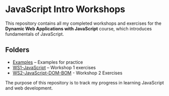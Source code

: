 # JavaScript Intro Workshops

This repository contains all my completed workshops and exercises for the **Dynamic Web Applications with JavaScript** course, which introduces fundamentals of JavaScript.

## Folders

- [Examples](./Examples) – Examples for practice
- [WS1-JavaScript](./WS1-JavaScript) – Workshop 1 exercises
- [WS2-JavaScript-DOM-BOM](./WS2-JavaScript-DOM-BOM) - Workshop 2 Exercises

The purpose of this repository is to track my progress in learning JavaScript and web development.
